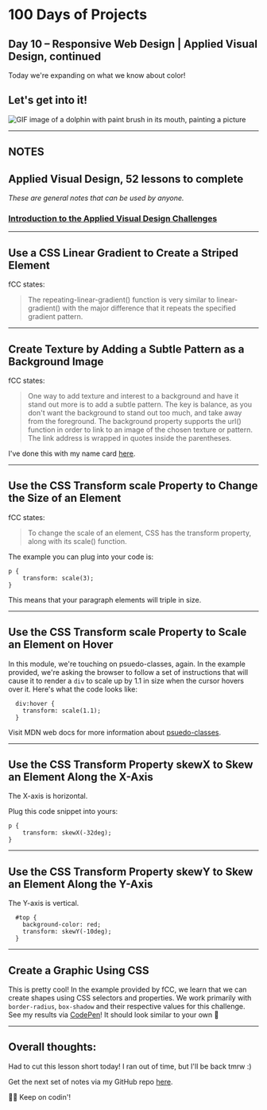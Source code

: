 # 100 Days of Projects

## Day 10 – Responsive Web Design | Applied Visual Design, continued

Today we're expanding on what we know about color!

## Let's get into it!

![GIF image of a dolphin with paint brush in its mouth, painting a picture](https://media.tenor.com/images/a41100d56cb849fb4aeb3e408b54fe80/tenor.gif)

---

## NOTES

## Applied Visual Design, 52 lessons to complete

*These are general notes that can be used by anyone.*

### [Introduction to  the Applied Visual Design Challenges](https://www.freecodecamp.org/learn/responsive-web-design/applied-visual-design/)

---

## Use a CSS Linear Gradient to Create a Striped Element

fCC states:

> The repeating-linear-gradient() function is very similar to linear-gradient() with the major difference that it repeats the specified gradient pattern. 

---

## Create Texture by Adding a Subtle Pattern as a Background Image

fCC states:

> One way to add texture and interest to a background and have it stand out more is to add a subtle pattern. The key is balance, as you don't want the background to stand out too much, and take away from the foreground. The background property supports the url() function in order to link to an image of the chosen texture or pattern. The link address is wrapped in quotes inside the parentheses.

I've done this with my name card [here](https://codepen.io/gerilynmhayes/pen/VwaQwOr).

---

## Use the CSS Transform scale Property to Change the Size of an Element

fCC states:

> To change the scale of an element, CSS has the transform property, along with its scale() function.

The example you can plug into your code is:

```
p {
    transform: scale(3);
}

```

This means that your paragraph elements will triple in size.

---

## Use the CSS Transform scale Property to Scale an Element on Hover

In this module, we're touching on psuedo-classes, again. In the example provided, we're asking the browser to follow a set of instructions that will cause it to render a `div` to scale up by 1.1 in size when the cursor hovers over it. Here's what the code looks like:

```
  div:hover {
    transform: scale(1.1);
  }
```

Visit MDN web docs for more information about [psuedo-classes](https://developer.mozilla.org/en-US/docs/Web/CSS/Pseudo-classes).

---

## Use the CSS Transform Property skewX to Skew an Element Along the X-Axis

The X-axis is horizontal.

Plug this code snippet into yours:

```
p {
    transform: skewX(-32deg);
}
```

---

## Use the CSS Transform Property skewY to Skew an Element Along the Y-Axis

The Y-axis is vertical.

```
  #top {
    background-color: red;
    transform: skewY(-10deg);
  }
```

---

## Create a Graphic Using CSS

This is pretty cool! In the example provided by fCC, we learn that we can create shapes using CSS selectors and properties. We work primarily with `border-radius`, `box-shadow` and their respective values for this challenge. See my results via [CodePen](https://codepen.io/gerilynmhayes/pen/BaKwJPp)! It should look similar to your own     🌙

---

## Overall thoughts:

Had to cut this lesson short today! I ran out of time, but I'll be back tmrw :)

Get the next set of notes via my GitHub repo [here](https://github.com/gerilynmhayes/responsive_web_design/tree/master/responsive_web_design).

👋🏾  Keep on codin'!